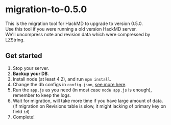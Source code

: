 migration-to-0.5.0
===

This is the migration tool for HackMD to upgrade to version 0.5.0.  
Use this tool if you were running a old version HackMD server.  
We'll uncompress note and revision data which were compressed by LZString.

Get started
---

1. Stop your server.
2. **Backup your DB**.
3. Install node (at least 4.2), and run `npm install`.
4. Change the db configs in `config.json`, [see more here](http://sequelize.readthedocs.io/en/latest/api/sequelize/).
5. Run the `app.js` as you need (in most case `node app.js` is enough), remember to keep the logs.
6. Wait for migration, will take more time if you have large amount of data. (if migration on Revisions table is slow, it might lacking of primary key on field `id`)
7. Complete!
